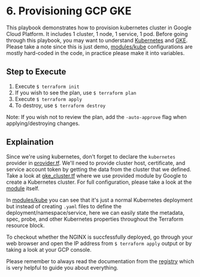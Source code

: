 # 6. Provisioning GCP GKE

This playbook demonstrates how to provision kubernetes cluster in Google Cloud Platform. It includes 1 cluster, 1 node, 1 service, 1 pod. Before going through this playbook, you may want to understand [Kubernetes](https://kubernetes.io/) and [GKE](https://cloud.google.com/kubernetes-engine).  
Please take a note since this is just demo, [modules/kube](modules/kube) configurations are mostly hard-coded in the code, in practice please make it into variables.

## Step to Execute
1. Execute `$ terraform init`
2. If you wish to see the plan, use `$ terraform plan`
3. Execute `$ terraform apply`
4. To destroy, use `$ terraform destroy`

Note: If you wish not to review the plan, add the `-auto-approve` flag when applying/destroying changes.  

## Explaination

Since we're using kubernetes, don't forget to declare the `kubernetes` provider in [provider.tf](provider.tf). We'll need to provide cluster host, certificate, and service account token by getting the data from the cluster that we defined.
Take a look at [gke_cluster.tf](gke_cluster.tf) where we use provided module by Google to create a Kubernetes cluster. For full configuration, please take a look at the [module](https://registry.terraform.io/modules/terraform-google-modules/kubernetes-engine/google/latest) itself.  

In [modules/kube](modules/kube) you can see that it's just a normal Kubernetes deployment but instead of creating `.yaml` files to define the deployment/namespace/service, here we can easily state the metadata, spec, probe, and other Kubernetes properties throughout the Terraform resource block.  

To checkout whether the NGINX is succfessfully deployed, go through your web browser and open the IP address from `$ terraform apply` output or by taking a look at your GCP console.  

Please remember to always read the documentation from the [registry](https://registry.terraform.io/) which is very helpful to guide you about everything.